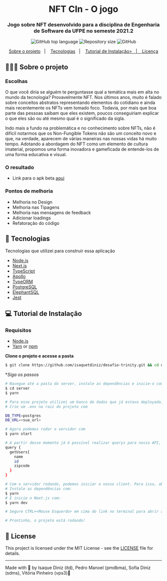 <h1 align="center">
  NFT CIn - O jogo
</h1>

<h3 align="center">
  Jogo sobre NFT desenvolvido para a disciplina de Engenharia de Software da UFPE no semeste 2021.2
</h3>

<p align="center">
  <img alt="GitHub top language" src="https://img.shields.io/github/languages/top/isaquetdiniz/nftcin">

  <img alt="Repository size" src="https://img.shields.io/github/repo-size/isaquetdiniz/nftcin">

  <img alt="GitHub" src="https://img.shields.io/github/license/isaquetdiniz/nftcin">
</p>

<p align="center">
  <a href="#-about-the-project">Sobre o projeto</a>&nbsp;&nbsp;&nbsp;|&nbsp;&nbsp;&nbsp;
  <a href="#-technologies">Tecnologias</a>&nbsp;&nbsp;&nbsp;|&nbsp;&nbsp;&nbsp;
  <a href="#-getting-started">Tutorial de Instalação>&nbsp;&nbsp;&nbsp;|&nbsp;&nbsp;&nbsp;
  <a href="#-license">Licença</a>
</p>

## 👨🏻‍💻 Sobre o projeto

<h3>
  Escolhas
</h3>

<p>
  O que você diria se alguém te perguntasse qual a temática mais em alta no mundo da tecnologia? Provavelmente NFT. Nos últimos anos, muito é falado sobre conceitos abstratos representando elementos do cotidiano e ainda mais recentemente os NFTs vem tomado foco. Todavia, por mais que boa parte das pessoas saibam que eles existem, poucos conseguiriam explicar o que eles são ou até mesmo qual é o significado da sigla.

  Indo mais a fundo na problemática e no conhecimento sobre NFTs, não é difícil notarmos que os Non-Fungible Tokens não são um conceito novo e que, na verdade, aparecem de várias maneiras nas nossas vidas há muito tempo. Adotando a abordagem do NFT como um elemento de cultura imaterial, propomos uma forma inovadora e gameficada de entende-los de uma forma educativa e visual. 
</p>

<h3>
  O resultado
</h3>

<ul>
  <li>Link para o apk beta <a href="https://desafio-trinity-412lgvehq.vercel.app/" target="_blank">aqui</a></li>
</ul>

<h3>
  Pontos de melhoria
</h3>

<ul>
  <li>Melhoria no Design</li>
  <li>Melhoria nas Tipagens</li>
  <li>Melhoria nas mensagens de feedback</li>
  <li>Adicionar loadings</li>
  <li>Refatoração do código</li>
</ul>

## 🚀 Tecnologias

Tecnologias que utilizei para construir essa aplicação

- [Node.js](https://nodejs.org/en/)
- [Next.js](https://nextjs.org/)
- [TypeScript](https://www.typescriptlang.org/)
- [Apollo](https://www.apollographql.com/)
- [TypeORM](https://typeorm.io/#/)
- [PostgreSQL](https://www.postgresql.org/)
- [ElephantSQL](https://www.elephantsql.com/)
- [Jest](https://jestjs.io/)


## 💻 Tutorial de Instalação

### Requisitos

- [Node.js](https://nodejs.org/en/)
- [Yarn](https://classic.yarnpkg.com/) or [npm](https://www.npmjs.com/)


**Clone o projeto e acesse a pasta**

```bash
$ git clone https://github.com/isaquetdiniz/desafio-trinity.git && cd desafio-trinity
```

**Siga os passos*

```bash
# Navegue até a pasta do server, instale as dependências e inicie-o com:
$ cd server
$ yarn

# Para esse projeto utilizei um banco de dados que já estava deployado, o ElephantSQL. Crie uma instância para ser usada aqui e copie a url.
# Crie um .env na raiz do projeto com 

DB_TYPE=postgres
DB_URL=<sua_url>

# Agora podemos rodar o servidor com
$ yarn start

# A partir desse momento já é possível realizar querys para nossa API, se quiser abra o Insomnia e tente realizar um query:
query {
  getUsers{
    name
    id
    zipcode
  }
}

# Com o servidor rodando, podemos iniciar o nosso client. Para isso, abra um novo terminal e entre em /desafio-trinity/client
# Instale as dependências com:
$ yarn
# E inicie o Next.js com:
$ yarn dev

# Segure CTRL+<Mouse Esquerdo> em cima do link no terminal para abrir a página em seu navegador

# Prontinho, o projeto está rodando!

```

## 📝 License

This project is licensed under the MIT License - see the [LICENSE](LICENSE) file for details.

---

Made with 💜 by Isaque Diniz (itd), Pedro Manoel (pmdbma), Sofia Diniz (sdms), Vitória Pinheiro (vps3)👋
